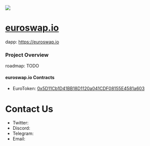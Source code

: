 <img src="https://euroswap.io/images/euro2.jpeg" align="center"> 
<br />


# [euroswap.io](https://euroswap.io)
dapp: https://euroswap.io

### Project Overview

roadmap: TODO

#### euroswap.io Contracts
- EuroToken: [0x5D11Cb1D41BB18D1120a041CDF08155E4581a603](https://bscscan.com/address/0x5D11Cb1D41BB18D1120a041CDF08155E4581a603)

# Contact Us
- Twitter: 
- Discord: 
- Telegram: 
- Email: 
